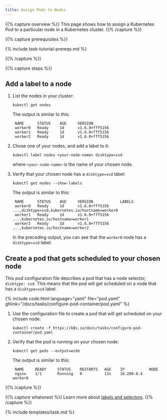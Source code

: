 ```yaml
---
title: Assign Pods to Nodes
---
```


{{% capture overview %}}
This page shows how to assign a Kubernetes Pod to a particular node in a
Kubernetes cluster.
{{% /capture %}}

{{% capture prerequisites %}}

{% include task-tutorial-prereqs.md %}

{{% /capture %}}

{{% capture steps %}}

## Add a label to a node

1. List the nodes in your cluster:

       kubectl get nodes

    The output is similar to this:

        NAME      STATUS    AGE     VERSION
        worker0   Ready     1d      v1.6.0+fff5156
        worker1   Ready     1d      v1.6.0+fff5156
        worker2   Ready     1d      v1.6.0+fff5156

1. Chose one of your nodes, and add a label to it:

       kubectl label nodes <your-node-name> disktype=ssd

    where `<your-node-name>` is the name of your chosen node.

1. Verify that your chosen node has a `disktype=ssd` label:

       kubectl get nodes --show-labels


    The output is similar to this:

        NAME      STATUS    AGE     VERSION            LABELS
        worker0   Ready     1d      v1.6.0+fff5156     ...,disktype=ssd,kubernetes.io/hostname=worker0
        worker1   Ready     1d      v1.6.0+fff5156     ...,kubernetes.io/hostname=worker1
        worker2   Ready     1d      v1.6.0+fff5156     ...,kubernetes.io/hostname=worker2

    In the preceding output, you can see that the `worker0` node has a
    `disktype=ssd` label.

## Create a pod that gets scheduled to your chosen node

This pod configuration file describes a pod that has a node selector,
`disktype: ssd`. This means that the pod will get scheduled on a node that has
a `disktype=ssd` label.

{% include code.html language="yaml" file="pod.yaml" ghlink="/docs/tasks/configure-pod-container/pod.yaml" %}

1. Use the configuration file to create a pod that will get scheduled on your
   chosen node:

       kubectl create -f https://k8s.io/docs/tasks/configure-pod-container/pod.yaml

1. Verify that the pod is running on your chosen node:

       kubectl get pods --output=wide

    The output is similar to this:

        NAME     READY     STATUS    RESTARTS   AGE    IP           NODE
        nginx    1/1       Running   0          13s    10.200.0.4   worker0

{{% /capture %}}

{{% capture whatsnext %}}
Learn more about
[labels and selectors](/docs/concepts/overview/working-with-objects/labels/).
{{% /capture %}}

{% include templates/task.md %}
